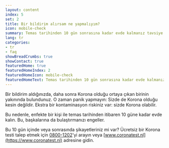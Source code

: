 ```yaml
---
layout: content
index: 5
set: 2
title: Bir bildirim alırsam ne yapmalıyım?
icon: mobile-check
summary: Temas tarihinden 10 gün sonrasına kadar evde kalmanız tavsiye edilir. Şikayetiniz mi var? O halde kendinizi test ettirin.
lang: tr
categories:
- tr
- faq
showBreadCrumbs: true
showContact: true
featuredHome: true
featuredHomeIndex: 2
featuredHomeIcon: mobile-check
featuredHomeText: Temas tarihinden 10 gün sonrasına kadar evde kalmanız tavsiye edilir. Şikayetiniz mi var? O halde kendinizi test ettirin.
---
```


Bir bildirim aldığınızda, daha sonra Korona olduğu ortaya çıkan birinin yakınında bulundunuz. O zaman panik yapmayın: Sizde de Korona olduğu kesin değildir. Ekstra bir kontaminasyon riskiniz var: sizde Korona olabilir.

Bu nedenle, enfekte bir kişi ile temas tarihinden itibaren 10 güne kadar evde kalın. Bu, başkalarına da bulaştırmanızı engeller.

Bu 10 gün içinde veya sonrasında şikayetleriniz mi var? Ücretsiz bir Korona testi talep etmek için [0800-1202](tel:+318001202)'yi arayın veya [www.coronatest.nl](https://www.coronatest.nl) adresine gidin.
